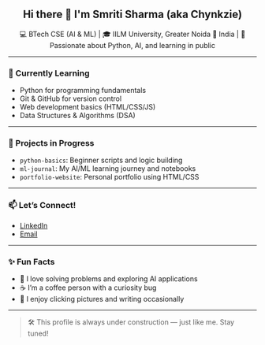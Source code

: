 <h2 align="center">Hi there 👋 I'm Smriti Sharma (aka Chynkzie)</h2>

<p align="center">
💻 BTech CSE (AI & ML) | 🎓 IILM University, Greater Noida  
📍 India | 🎯 Passionate about Python, AI, and learning in public  
</p>

---

### 🌱 Currently Learning
- Python for programming fundamentals
- Git & GitHub for version control
- Web development basics (HTML/CSS/JS)
- Data Structures & Algorithms (DSA)

---

### 📌 Projects in Progress
- `python-basics`: Beginner scripts and logic building
- `ml-journal`: My AI/ML learning journey and notebooks
- `portfolio-website`: Personal portfolio using HTML/CSS

---

### 📫 Let’s Connect!
- [LinkedIn](https://www.linkedin.com/in/smritiessharma)  
- [Email](mailto:smritiessharma@gmail.com)

---

### ✨ Fun Facts
- 🧠 I love solving problems and exploring AI applications  
- ☕ I’m a coffee person with a curiosity bug  
- 📸 I enjoy clicking pictures and writing occasionally

---

> 🛠️ This profile is always under construction — just like me. Stay tuned!
